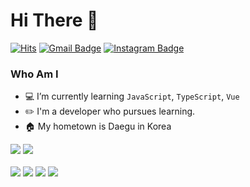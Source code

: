 # Hi There 👋

[![Hits](https://hits.seeyoufarm.com/api/count/incr/badge.svg?url=https%3A%2F%2Fgithub.com%2Fcherr0&count_bg=%23F54F75&title_bg=%23828282&icon=baidu.svg&icon_color=%23FFFFFF&title=VISIT&edge_flat=true)](https://hits.seeyoufarm.com)
[![Gmail Badge](https://img.shields.io/badge/Gmail-D14836?style=flat&logo=Gmail&logoColor=white)](mailto:adsl1664@gmail.com) [![Instagram Badge](https://img.shields.io/badge/Instagram-9c38d1?style=flat&logo=Instagram&logoColor=white)](https://www.instagram.com/cherro0_0) 


### Who Am I
- 💻 I’m currently learning `JavaScript`, `TypeScript`, `Vue`
- ✏️ I'm a developer who pursues learning.
- 🏠 My hometown is Daegu in Korea

<div align="justify">
  <img src="https://github-readme-stats.vercel.app/api/top-langs/?username=cherr0&layout=compact&theme=dracula" />
  <img src="https://github-readme-stats.vercel.app/api?username=cherr0&show_icons=true&theme=dracula" />
</div>


<br>

<div>
  <img src="https://img.shields.io/badge/Vue-42b883?style=flat-square&logo=Vue.js&logoColor=white"/>
  <img src="https://img.shields.io/badge/Javascript-f0db4f?style=flat-square&logo=JavaScript&logoColor=black"/>
  <img src="https://img.shields.io/badge/Typescript-007acc?style=flat-square&logo=TypeScript&logoColor=white"/>
    <img src="https://img.shields.io/badge/Java-ff3d00?style=flat-square&logo=Java&logoColor=white"/>
</div>

